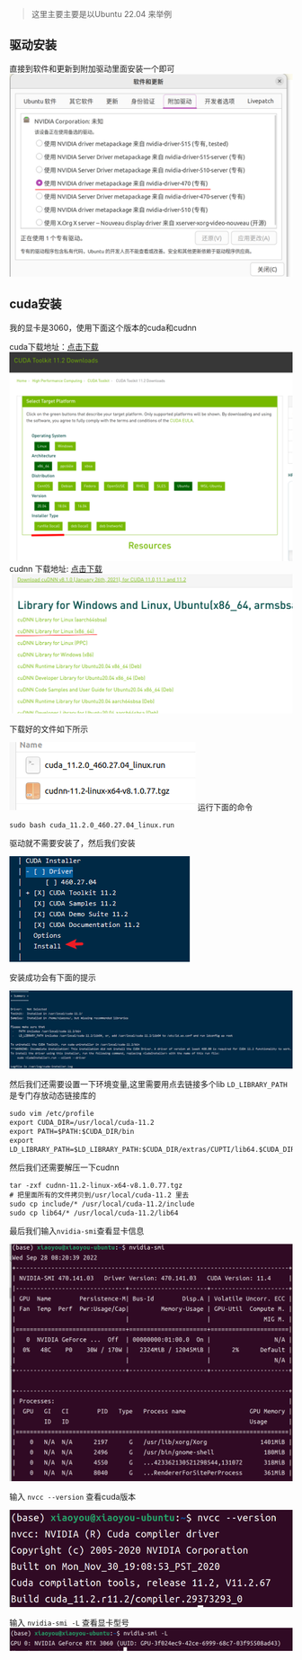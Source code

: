 > 这里主要主要是以Ubuntu 22.04 来举例
## 驱动安装

直接到软件和更新到附加驱动里面安装一个即可
![](./images/4dbb66f7.png)

## cuda安装
我的显卡是3060，使用下面这个版本的cuda和cudnn

cuda下载地址：[点击下载](https://developer.nvidia.com/cuda-toolkit-archive)
![](./images/4a013f16.png)
cudnn 下载地址: [点击下载](https://developer.nvidia.com/rdp/cudnn-archive)
![](./images/c7a16fae.png)

下载好的文件如下所示

![](./images/7361e7b2.png)
运行下面的命令
```shell
sudo bash cuda_11.2.0_460.27.04_linux.run
```
驱动就不需要安装了，然后我们安装

![](./images/4e879bcd.png)

安装成功会有下面的提示

![](./images/4571eaa4.png)

然后我们还需要设置一下环境变量,这里需要用点去链接多个lib
`LD_LIBRARY_PATH`是专门存放动态链接库的

```shell
sudo vim /etc/profile
export CUDA_DIR=/usr/local/cuda-11.2
export PATH=$PATH:$CUDA_DIR/bin
export LD_LIBRARY_PATH=$LD_LIBRARY_PATH:$CUDA_DIR/extras/CUPTI/lib64.$CUDA_DIR/lib64
```

然后我们还需要解压一下cudnn
```shell
tar -zxf cudnn-11.2-linux-x64-v8.1.0.77.tgz
# 把里面所有的文件拷贝到/usr/local/cuda-11.2 里去
sudo cp include/* /usr/local/cuda-11.2/include
sudo cp lib64/* /usr/local/cuda-11.2/lib64
```

最后我们输入`nvidia-smi`查看显卡信息

![](./images/ad720c73.png)

输入 `nvcc --version` 查看cuda版本

![](./images/d0d4f268.png)

输入 `nvidia-smi -L` 查看显卡型号
![](./images/0a7ccbc8.png)

